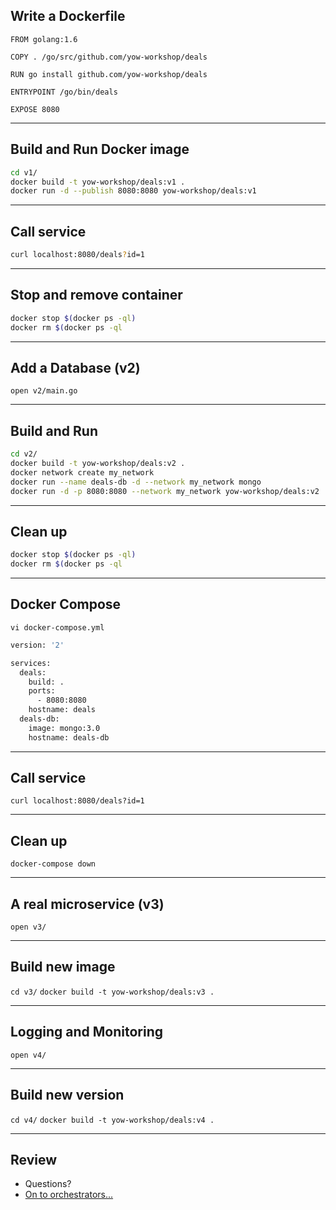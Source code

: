 ## Write a Dockerfile

```
FROM golang:1.6

COPY . /go/src/github.com/yow-workshop/deals

RUN go install github.com/yow-workshop/deals

ENTRYPOINT /go/bin/deals

EXPOSE 8080
```

----

## Build and Run Docker image

```bash
cd v1/
docker build -t yow-workshop/deals:v1 .
docker run -d --publish 8080:8080 yow-workshop/deals:v1
```

----

## Call service

```bash
curl localhost:8080/deals?id=1
```

----

## Stop and remove container

```bash
docker stop $(docker ps -ql)
docker rm $(docker ps -ql
```

----

## Add a Database (v2)

`open v2/main.go`

----

## Build and Run

```bash
cd v2/
docker build -t yow-workshop/deals:v2 .
docker network create my_network
docker run --name deals-db -d --network my_network mongo
docker run -d -p 8080:8080 --network my_network yow-workshop/deals:v2
```

----

## Clean up

```bash
docker stop $(docker ps -ql)
docker rm $(docker ps -ql
```

----

## Docker Compose

`vi docker-compose.yml`

```bash
version: '2'

services:
  deals:
    build: .
    ports:
      - 8080:8080
    hostname: deals
  deals-db:
    image: mongo:3.0
    hostname: deals-db
```

----

## Call service

`curl localhost:8080/deals?id=1`

----

## Clean up

`docker-compose down`

----

## A real microservice (v3)

`open v3/`

----

## Build new image

`cd v3/`
`docker build -t yow-workshop/deals:v3 .`

----

## Logging and Monitoring

`open v4/`

----

## Build new version

`cd v4/`
`docker build -t yow-workshop/deals:v4 .`

----

## Review

* Questions?
* [On to orchestrators...](../orchestrators/01_outline.md)